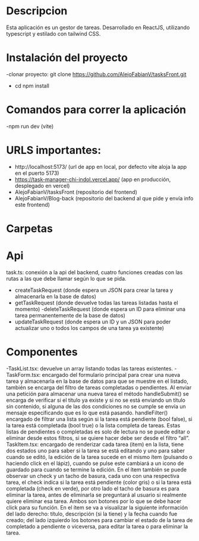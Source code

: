 # Descripcion

Esta aplicación es un gestor de tareas.
Desarrollado en ReactJS, utilizando typescript y estilado con tailwind CSS.

# Instalación del proyecto

-clonar proyecto: git clone https://github.com/AlejoFabianV/tasksFront.git
- cd <directorio>  npm install

# Comandos para correr la aplicación

-npm run dev (vite)

 # URLS importantes:
- http://localhost:5173/ (url de app en local, por defecto vite aloja la app en el puerto 5173)
- https://task-manager-chi-indol.vercel.app/ (app en producción, desplegado en vercel)
- AlejoFabianV/tasksFront (repositorio del frontend)
- AlejoFabianV/Blog-back (repositorio del backend al que pide y envía info este frontend)

# Carpetas
# Api
 task.ts: conexión a la api del backend, cuatro funciones creadas con las rutas a las que debe llamar según lo que se pida. 
  - createTaskRequest (donde espera un JSON para crear la tarea y almacenarla en la base de datos) 
  - getTaskRequest (donde devuelve todas las tareas listadas hasta el momento) -deleteTaskRequest (donde espera un ID para eliminar una tarea permanentemente de la base de datos)
  - updateTaskRequest (donde espera un ID y un JSON para poder actualizar uno o todos los campos de una tarea ya existente)

# Componentes
-TaskList.tsx: devuelve un array listando todas las tareas existentes.
-TaskForm.tsx: encargado del formulario principal para crear una nueva tarea y almacenarla en la base de datos para que se muestre en el listado, también se encarga del filtro de tareas completadas o pendientes. 
Al enviar una petición para almacenar una nueva tarea el método handleSubmit() se encarga de verificar si el título ya existe y si no se está enviando un título sin contenido, si alguna de las dos condiciones no se cumple se envía un mensaje especificando que es lo que está pasando.
handleFilter() encargado de filtrar una lista según si la tarea está pendiente (bool false), si la tarea está completada (bool true) o la lista completa de tareas. Estas listas de pendientes o completadas es solo de lectura no se puede editar o eliminar desde estos filtros, si se quiere hacer debe ser desde el filtro “all”.
TaskItem.tsx: encargado de renderizar cada tarea (item) en la lista, tiene dos estados uno para saber si la tarea se está editando y uno para saber cuando se editó, la edición de la tarea sucede en el mismo ítem (pulsando o haciendo click en el lápiz), cuando se pulse este cambiará a un icono de guardado para cuando se termine la edición. En el ítem también se puede observar un check y un tacho de basura, cada uno con una respectiva tarea, el check indica si la tarea está pendiente (color gris) o si la tarea está completada (check en verde), por otro lado el tacho de basura es para eliminar la tarea, antes de eliminarla se preguntará al usuario si realmente quiere eliminar esa tarea. Ambos son botones por lo que se debe hacer click para su función.
En el ítem se va a visualizar la siguiente información del lado derecho: título, descripción (si la tiene) y la fecha cuando fue creado; del lado izquierdo los botones para cambiar el estado de la tarea de completado a pendiente o viceversa, para editar la tarea o para eliminar la tarea.


